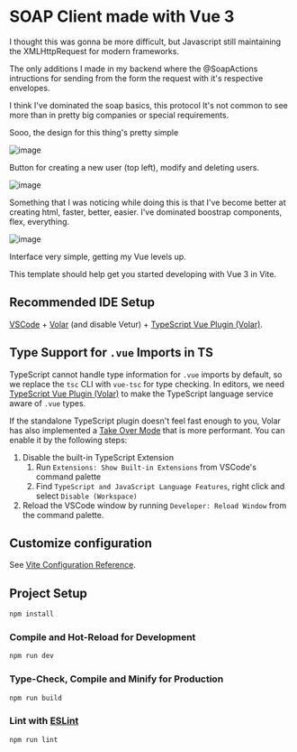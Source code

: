 # SOAP Client made with Vue 3

I thought this was gonna be more difficult, but Javascript still maintaining the XMLHttpRequest for modern frameworks.

The only additions I made in my backend where the @SoapActions intructions for sending from the form the 
request with it's respective envelopes.

I think I've dominated the soap basics, this protocol It's not common to see more than in pretty big companies
or special requirements.

Sooo, the design for this thing's pretty simple

![image](https://user-images.githubusercontent.com/78714792/196512191-03cde9ee-f184-444d-b70e-1f9541c57193.png)

Button for creating a new user (top left), modify and deleting users.

![image](https://user-images.githubusercontent.com/78714792/196512257-23db0bab-18ba-4f48-91fc-f1b3df3005e1.png)

Something that I was noticing while doing this is that I've become better at creating html, faster,
better, easier. I've dominated boostrap components, flex, everything.

![image](https://user-images.githubusercontent.com/78714792/196516412-07842313-8310-4973-83b9-08d0489b4d7d.png)

Interface very simple, getting my Vue levels up.




This template should help get you started developing with Vue 3 in Vite.

## Recommended IDE Setup

[VSCode](https://code.visualstudio.com/) + [Volar](https://marketplace.visualstudio.com/items?itemName=Vue.volar) (and disable Vetur) + [TypeScript Vue Plugin (Volar)](https://marketplace.visualstudio.com/items?itemName=Vue.vscode-typescript-vue-plugin).

## Type Support for `.vue` Imports in TS

TypeScript cannot handle type information for `.vue` imports by default, so we replace the `tsc` CLI with `vue-tsc` for type checking. In editors, we need [TypeScript Vue Plugin (Volar)](https://marketplace.visualstudio.com/items?itemName=Vue.vscode-typescript-vue-plugin) to make the TypeScript language service aware of `.vue` types.

If the standalone TypeScript plugin doesn't feel fast enough to you, Volar has also implemented a [Take Over Mode](https://github.com/johnsoncodehk/volar/discussions/471#discussioncomment-1361669) that is more performant. You can enable it by the following steps:

1. Disable the built-in TypeScript Extension
    1) Run `Extensions: Show Built-in Extensions` from VSCode's command palette
    2) Find `TypeScript and JavaScript Language Features`, right click and select `Disable (Workspace)`
2. Reload the VSCode window by running `Developer: Reload Window` from the command palette.

## Customize configuration

See [Vite Configuration Reference](https://vitejs.dev/config/).

## Project Setup

```sh
npm install
```

### Compile and Hot-Reload for Development

```sh
npm run dev
```

### Type-Check, Compile and Minify for Production

```sh
npm run build
```

### Lint with [ESLint](https://eslint.org/)

```sh
npm run lint
```
